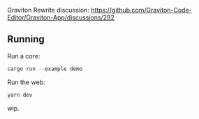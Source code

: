 Graviton Rewrite discussion: https://github.com/Graviton-Code-Editor/Graviton-App/discussions/292
## Running
Run a core:
```rust
cargo run --example demo
```

Run the web:
```rust
yarn dev
```

wip.